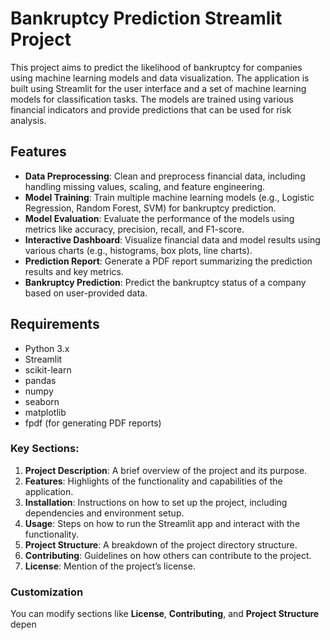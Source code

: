 # Bankruptcy Prediction Streamlit Project

This project aims to predict the likelihood of bankruptcy for companies using machine learning models and data visualization. The application is built using Streamlit for the user interface and a set of machine learning models for classification tasks. The models are trained using various financial indicators and provide predictions that can be used for risk analysis.

## Features

- **Data Preprocessing**: Clean and preprocess financial data, including handling missing values, scaling, and feature engineering.
- **Model Training**: Train multiple machine learning models (e.g., Logistic Regression, Random Forest, SVM) for bankruptcy prediction.
- **Model Evaluation**: Evaluate the performance of the models using metrics like accuracy, precision, recall, and F1-score.
- **Interactive Dashboard**: Visualize financial data and model results using various charts (e.g., histograms, box plots, line charts).
- **Prediction Report**: Generate a PDF report summarizing the prediction results and key metrics.
- **Bankruptcy Prediction**: Predict the bankruptcy status of a company based on user-provided data.

## Requirements

- Python 3.x
- Streamlit
- scikit-learn
- pandas
- numpy
- seaborn
- matplotlib
- fpdf (for generating PDF reports)



### Key Sections:
1. **Project Description**: A brief overview of the project and its purpose.
2. **Features**: Highlights of the functionality and capabilities of the application.
3. **Installation**: Instructions on how to set up the project, including dependencies and environment setup.
4. **Usage**: Steps on how to run the Streamlit app and interact with the functionality.
5. **Project Structure**: A breakdown of the project directory structure.
6. **Contributing**: Guidelines on how others can contribute to the project.
7. **License**: Mention of the project’s license.

### Customization
You can modify sections like **License**, **Contributing**, and **Project Structure** depen
